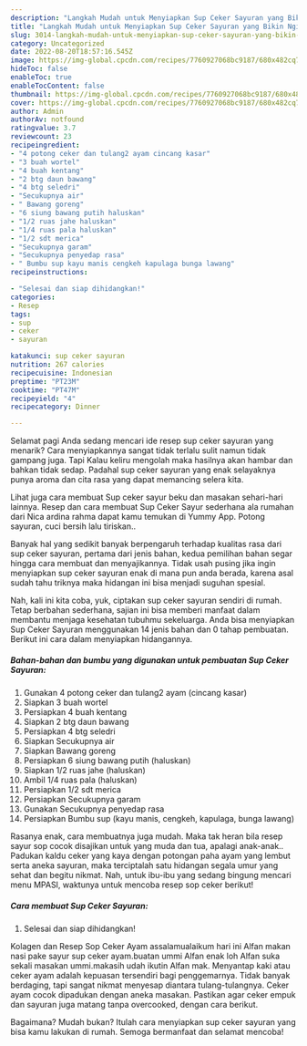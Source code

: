 ```yaml
---
description: "Langkah Mudah untuk Menyiapkan Sup Ceker Sayuran yang Bikin Ngiler, Buat Buka Puasa Lezat Sekali"
title: "Langkah Mudah untuk Menyiapkan Sup Ceker Sayuran yang Bikin Ngiler, Buat Buka Puasa Lezat Sekali"
slug: 3014-langkah-mudah-untuk-menyiapkan-sup-ceker-sayuran-yang-bikin-ngiler-buat-buka-puasa-lezat-sekali
category: Uncategorized
date: 2022-08-20T18:57:16.545Z
image: https://img-global.cpcdn.com/recipes/7760927068bc9187/680x482cq70/sup-ceker-sayuran-foto-resep-utama.jpg
hideToc: false
enableToc: true
enableTocContent: false
thumbnail: https://img-global.cpcdn.com/recipes/7760927068bc9187/680x482cq70/sup-ceker-sayuran-foto-resep-utama.jpg
cover: https://img-global.cpcdn.com/recipes/7760927068bc9187/680x482cq70/sup-ceker-sayuran-foto-resep-utama.jpg
author: Admin
authorAv: notfound
ratingvalue: 3.7
reviewcount: 23
recipeingredient:
- "4 potong ceker dan tulang2 ayam cincang kasar"
- "3 buah wortel"
- "4 buah kentang"
- "2 btg daun bawang"
- "4 btg seledri"
- "Secukupnya air"
- " Bawang goreng"
- "6 siung bawang putih haluskan"
- "1/2 ruas jahe haluskan"
- "1/4 ruas pala haluskan"
- "1/2 sdt merica"
- "Secukupnya garam"
- "Secukupnya penyedap rasa"
- " Bumbu sup kayu manis cengkeh kapulaga bunga lawang"
recipeinstructions:

- "Selesai dan siap dihidangkan!"
categories:
- Resep
tags:
- sup
- ceker
- sayuran

katakunci: sup ceker sayuran 
nutrition: 267 calories
recipecuisine: Indonesian
preptime: "PT23M"
cooktime: "PT47M"
recipeyield: "4"
recipecategory: Dinner

---
```



Selamat pagi Anda sedang mencari ide resep sup ceker sayuran yang menarik? Cara menyiapkannya sangat tidak terlalu sulit namun tidak gampang juga. Tapi Kalau keliru mengolah maka hasilnya akan hambar dan bahkan tidak sedap. Padahal sup ceker sayuran yang enak selayaknya punya aroma dan cita rasa yang dapat memancing selera kita.


Lihat juga cara membuat Sup ceker sayur beku dan masakan sehari-hari lainnya. Resep dan cara membuat Sup Ceker Sayur sederhana ala rumahan dari Nica ardina rahma dapat kamu temukan di Yummy App. Potong sayuran, cuci bersih lalu tiriskan..

Banyak hal yang sedikit banyak berpengaruh terhadap kualitas rasa dari sup ceker sayuran, pertama dari jenis bahan, kedua pemilihan bahan segar hingga cara membuat dan menyajikannya. Tidak usah pusing jika ingin menyiapkan sup ceker sayuran enak di mana pun anda berada, karena asal sudah tahu triknya maka hidangan ini bisa menjadi suguhan spesial.


Nah, kali ini kita coba, yuk, ciptakan sup ceker sayuran sendiri di rumah. Tetap berbahan sederhana, sajian ini bisa memberi manfaat dalam membantu menjaga kesehatan tubuhmu sekeluarga. Anda bisa menyiapkan Sup Ceker Sayuran menggunakan 14 jenis bahan dan 0 tahap pembuatan. Berikut ini cara dalam menyiapkan hidangannya.

<!--inarticleads1-->

##### Bahan-bahan dan bumbu yang digunakan untuk pembuatan Sup Ceker Sayuran:

1. Gunakan 4 potong ceker dan tulang2 ayam (cincang kasar)
1. Siapkan 3 buah wortel
1. Persiapkan 4 buah kentang
1. Siapkan 2 btg daun bawang
1. Persiapkan 4 btg seledri
1. Siapkan Secukupnya air
1. Siapkan  Bawang goreng
1. Persiapkan 6 siung bawang putih (haluskan)
1. Siapkan 1/2 ruas jahe (haluskan)
1. Ambil 1/4 ruas pala (haluskan)
1. Persiapkan 1/2 sdt merica
1. Persiapkan Secukupnya garam
1. Gunakan Secukupnya penyedap rasa
1. Persiapkan  Bumbu sup (kayu manis, cengkeh, kapulaga, bunga lawang)


Rasanya enak, cara membuatnya juga mudah. Maka tak heran bila resep sayur sop cocok disajikan untuk yang muda dan tua, apalagi anak-anak.. Padukan kaldu ceker yang kaya dengan potongan paha ayam yang lembut serta aneka sayuran, maka terciptalah satu hidangan segala umur yang sehat dan begitu nikmat. Nah, untuk ibu-ibu yang sedang bingung mencari menu MPASI, waktunya untuk mencoba resep sop ceker berikut! 

<!--inarticleads2-->

##### Cara membuat Sup Ceker Sayuran:


1. Selesai dan siap dihidangkan!

Kolagen dan Resep Sop Ceker Ayam assalamualaikum hari ini Alfan makan nasi pake sayur sup ceker ayam.buatan ummi Alfan enak loh Alfan suka sekali masakan ummi.makasih udah ikutin Alfan mak. Menyantap kaki atau ceker ayam adalah kepuasan tersendiri bagi penggemarnya. Tidak banyak berdaging, tapi sangat nikmat menyesap diantara tulang-tulangnya. Ceker ayam cocok dipadukan dengan aneka masakan. Pastikan agar ceker empuk dan sayuran juga matang tanpa overcooked, dengan cara berikut. 

Bagaimana? Mudah bukan? Itulah cara menyiapkan sup ceker sayuran yang bisa kamu lakukan di rumah. Semoga bermanfaat dan selamat mencoba!
